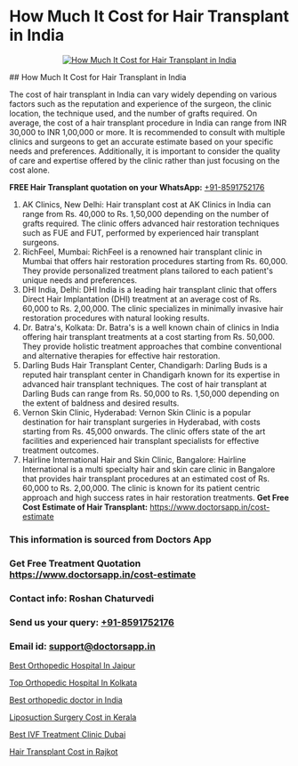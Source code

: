 # How Much It Cost for Hair Transplant in India

<p align="center">
  <a href="https://doctorsapp.co.in/treatment/hair-transplant">
    <img src="https://doctorsapp.co.in/uploads/treatment_image/transplant.jpg" alt="How Much It Cost for Hair Transplant in India">
  </a>
</p>
## How Much It Cost for Hair Transplant in India

The cost of hair transplant in India can vary widely depending on various factors such as the reputation and experience of the surgeon, the clinic location, the technique used, and the number of grafts required. On average, the cost of a hair transplant procedure in India can range from INR 30,000 to INR 1,00,000 or more. It is recommended to consult with multiple clinics and surgeons to get an accurate estimate based on your specific needs and preferences. Additionally, it is important to consider the quality of care and expertise offered by the clinic rather than just focusing on the cost alone.

**FREE Hair Transplant quotation on your WhatsApp:**  [+91-8591752176](https://api.whatsapp.com/send?phone=8591752176)

1) AK Clinics, New Delhi: Hair transplant cost at AK Clinics in India can range from Rs. 40,000 to Rs. 1,50,000 depending on the number of grafts required. The clinic offers advanced hair restoration techniques such as FUE and FUT, performed by experienced hair transplant surgeons.
2) RichFeel, Mumbai: RichFeel is a renowned hair transplant clinic in Mumbai that offers hair restoration procedures starting from Rs. 60,000. They provide personalized treatment plans tailored to each patient's unique needs and preferences.
3) DHI India, Delhi: DHI India is a leading hair transplant clinic that offers Direct Hair Implantation (DHI) treatment at an average cost of Rs. 60,000 to Rs. 2,00,000. The clinic specializes in minimally invasive hair restoration procedures with natural looking results.
4) Dr. Batra's, Kolkata: Dr. Batra's is a well known chain of clinics in India offering hair transplant treatments at a cost starting from Rs. 50,000. They provide holistic treatment approaches that combine conventional and alternative therapies for effective hair restoration.
5) Darling Buds Hair Transplant Center, Chandigarh: Darling Buds is a reputed hair transplant center in Chandigarh known for its expertise in advanced hair transplant techniques. The cost of hair transplant at Darling Buds can range from Rs. 50,000 to Rs. 1,50,000 depending on the extent of baldness and desired results.
6) Vernon Skin Clinic, Hyderabad: Vernon Skin Clinic is a popular destination for hair transplant surgeries in Hyderabad, with costs starting from Rs. 45,000 onwards. The clinic offers state of the art facilities and experienced hair transplant specialists for effective treatment outcomes.
7) Hairline International Hair and Skin Clinic, Bangalore: Hairline International is a multi specialty hair and skin care clinic in Bangalore that provides hair transplant procedures at an estimated cost of Rs. 60,000 to Rs. 2,00,000. The clinic is known for its patient centric approach and high success rates in hair restoration treatments.
**Get Free Cost Estimate of Hair Transplant:** https://www.doctorsapp.in/cost-estimate

### This information is sourced from Doctors App 
### Get Free Treatment Quotation https://www.doctorsapp.in/cost-estimate
### Contact info: Roshan Chaturvedi 
### Send us your query: [+91-8591752176](https://api.whatsapp.com/send?phone=8591752176) 
### Email id: support@doctorsapp.in

[Best Orthopedic Hospital In Jaipur](https://www.linkedin.com/pulse/best-orthopedic-doctor-jaipur-acl-tear-treatment-2ghje?trackingId=rmxaifl1%2FuZdsbLD28CYqA%3D%3D&lipi=urn%3Ali%3Apage%3Ad_flagship3_company_admin%3BxUBWLKzDRA2fVBqJ%2Fp%2FTnw%3D%3D)

[Top Orthopedic Hospital In Kolkata](https://www.linkedin.com/pulse/top-orthopedic-hospital-kolkata-doctorsapp-dhaka-z4poe?trackingId=U1EWjSmYl%2FzfLfjjA90Uaw%3D%3D&lipi=urn%3Ali%3Apage%3Ad_flagship3_company_admin%3Bo%2BosOGJBSO63YocmsfjAZA%3D%3D)

[Best orthopedic doctor in India](https://medium.com/@kushalrao10/best-orthopedic-doctor-in-india-57e2263cba8c)

[Liposuction Surgery Cost in Kerala](https://medium.com/@vimalrana22/liposuction-surgery-cost-in-kerala-1a9c9894a459)

[Best IVF Treatment Clinic Dubai](https://doctors-apps.github.io/doctorsapp/best-ivf-treatment-clinic-dubai)

[Hair Transplant Cost in Rajkot](https://doctors-apps.github.io/doctorsapp/hair-transplant-cost-in-rajkot)

